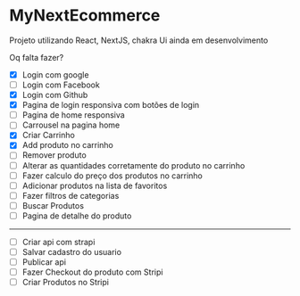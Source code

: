 # MyNextEcommerce
 
Projeto utilizando React, NextJS, chakra Ui ainda em desenvolvimento

Oq falta fazer?
- [x] Login com google
- [ ] Login com Facebook
- [x] Login com Github
- [x] Pagina de login responsiva com botões de login
- [ ] Pagina de home responsiva
- [ ] Carrousel na pagina home  
- [x] Criar Carrinho
- [x] Add produto no carrinho
- [ ] Remover produto
- [ ] Alterar as quantidades corretamente do produto no carrinho
- [ ] Fazer calculo do preço dos produtos no carrinho
- [ ] Adicionar produtos na lista de favoritos
- [ ] Fazer filtros de categorias
- [ ] Buscar Produtos
- [ ] Pagina de detalhe do produto

-----------
- [ ] Criar api com strapi
- [ ] Salvar cadastro do usuario
- [ ] Publicar api
- [ ] Fazer Checkout do produto com Stripi
- [ ] Criar Produtos no Stripi
